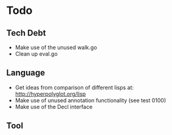 # Todo

## Tech Debt

- Make use of the unused walk.go
- Clean up eval.go

## Language

- Get ideas from comparison of different lisps at: http://hyperpolyglot.org/lisp
- Make use of unused annotation functionality (see test 0100)
- Make use of the Decl interface

## Tool
